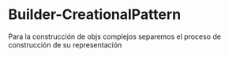 # Builder-CreationalPattern
Para la construcción de objs complejos separemos el proceso de construcción de su representación
